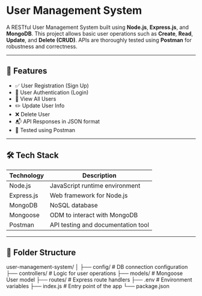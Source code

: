 # User Management System

A RESTful User Management System built using **Node.js**, **Express.js**, and **MongoDB**. This project allows basic user operations such as **Create**, **Read**, **Update**, and **Delete (CRUD)**. APIs are thoroughly tested using **Postman** for robustness and correctness.

---

## 📌 Features

- ✅ User Registration (Sign Up)
- 🔐 User Authentication (Login)
- 📃 View All Users
- ✏️ Update User Info
- ❌ Delete User
- 📬 API Responses in JSON format
- 🧪 Tested using Postman

---

## 🛠️ Tech Stack

| Technology | Description                        |
|------------|------------------------------------|
| Node.js    | JavaScript runtime environment     |
| Express.js | Web framework for Node.js          |
| MongoDB    | NoSQL database                     |
| Mongoose   | ODM to interact with MongoDB       |
| Postman    | API testing and documentation tool |

---

## 📂 Folder Structure

user-management-system/
│
├── config/ # DB connection configuration
├── controllers/ # Logic for user operations
├── models/ # Mongoose User model
├── routes/ # Express route handlers
├── .env # Environment variables
├── index.js # Entry point of the app
└── package.json

